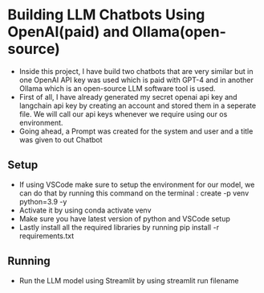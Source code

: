 # Building LLM Chatbots Using OpenAI(paid) and Ollama(open-source)
* Inside this project, I have build two chatbots that are very similar but in one OpenAI API key was used which is paid with GPT-4 and in another Ollama which is an open-source LLM software tool is used.
* First of all, I have already generated my secret openai api key and langchain api key by creating an account and stored them in a seperate file. We will call our api keys whenever we require using our os environment.
* Going ahead, a Prompt was created for the system and user and a title was given to out Chatbot
## Setup
* If using VSCode make sure to setup the environment for our model, we can do that by running this command on the terminal : create -p venv python=3.9 -y
* Activate it by using conda activate venv
* Make sure you have latest version of python and VSCode setup
* Lastly install all the required libraries by running pip install -r requirements.txt
## Running 
* Run the LLM model using Streamlit by using streamlit run filename
